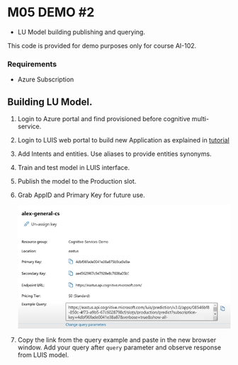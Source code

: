 # M05 DEMO #2

- LU Model building publishing and querying.

This code is provided for demo purposes only for course AI-102.

### Requirements
- Azure Subscription

## Building LU Model.

1. Login to Azure portal and find provisioned before cognitive multi-service.

1. Login to LUIS web portal to build new Application as explained in [tutorial](https://docs.microsoft.com/en-us/azure/cognitive-services/luis/luis-how-to-start-new-app)

1. Add Intents and entities. Use aliases to provide entities synonyms. 

1. Train and test model in LUIS interface. 

1. Publish the model to the Production slot.

1. Grab AppID and Primary Key for future use.

    ![published](published.png)

1. Copy the link from the query example and paste in the new browser window. Add your query after `query` parameter and observe response from LUIS model.

